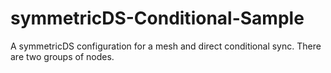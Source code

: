 symmetricDS-Conditional-Sample
==============================

A symmetricDS configuration for a mesh and direct conditional sync. There are two groups of nodes.
